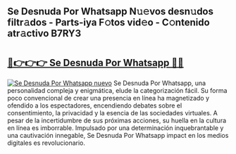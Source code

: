 ## Se Desnuda Por Whatsapp N𝚞𝚎vos desn𝚞dos filtr𝚊dos - Parts-iya F𝚘tos vid𝚎o - C𝚘ntenido atr𝚊ctivo B7RY3

# <h2><a href="http://mbc39o.tromn.icu/?c=Se+Desnuda+Por+Whatsapp">🔗👉👉👉 Se Desnuda Por Whatsapp 🔗🔗</a></h2>

[![Se Desnuda Por Whatsapp nuevo](https://i.imgur.com/pEAQMta.gif)](http://mbc39o.tromn.icu/?c=Se+Desnuda+Por+Whatsapp)
Se Desnuda Por Whatsapp, una personalidad compleja y enigmática, elude la categorización fácil. Su forma poco convencional de crear una presencia en línea ha magnetizado y ofendido a los espectadores, encendiendo debates sobre el consentimiento, la privacidad y la esencia de las sociedades virtuales. A pesar de la incertidumbre de sus próximas acciones, su huella en la cultura en línea es imborrable. Impulsado por una determinación inquebrantable y una cautivación innegable, Se Desnuda Por Whatsapp impact en los medios digitales es revolucionario.
